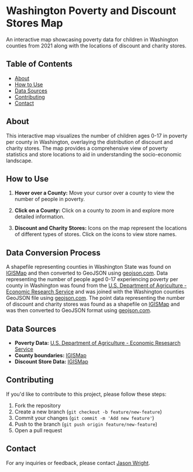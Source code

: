 # Washington Poverty and Discount Stores Map

An interactive map showcasing poverty data for children in Washington counties from 2021 along with the locations of discount and charity stores.

## Table of Contents
- [About](#about)
- [How to Use](#how-to-use)
- [Data Sources](#data-sources)
- [Contributing](#contributing)
- [Contact](#contact)

## About

This interactive map visualizes the number of children ages 0-17 in poverty per county in Washington, overlaying the distribution of discount and charity stores. The map provides a comprehensive view of poverty statistics and store locations to aid in understanding the socio-economic landscape.

## How to Use

1. **Hover over a County:** Move your cursor over a county to view the number of people in poverty.

2. **Click on a County:** Click on a county to zoom in and explore more detailed information.

3. **Discount and Charity Stores:** Icons on the map represent the locations of different types of stores. Click on the icons to view store names.

## Data Conversion Process

A shapefile representing counties in Washington State was found on [IGISMap](https://www.igismap.com/download-washington-state-gis-maps-boundary-counties-rail-highway/) and then converted to GeoJSON using [geojson.com](http://geojson.com). Data representing the number of people aged 0-17 experiencing poverty per county in Washington was found from the [U.S. Department of Agriculture - Economic Research Service](https://www.ers.usda.gov/data-products/county-level-data-sets/county-level-data-sets-download-data/) and was joined with the Washington counties GeoJSON file using [geojson.com](http://geojson.com). The point data representing the number of discount and charity stores was found as a shapefile on [IGISMap](https://map.igismap.com/gis-data/129836/united%20states-washington/discount_stores_and_charity_point) and was then converted to GeoJSON format using [geojson.com](http://geojson.com).

## Data Sources

- **Poverty Data:** [U.S. Department of Agriculture - Economic Resesarch Service](https://www.ers.usda.gov/data-products/county-level-data-sets/county-level-data-sets-download-data/)
- **County boundaries:** [IGISMap](https://www.igismap.com/download-washington-state-gis-maps-boundary-counties-rail-highway/)
- **Discount Store Data:** [IGISMap](https://map.igismap.com/gis-data/129836/united%20states-washington/discount_stores_and_charity_point)

## Contributing

If you'd like to contribute to this project, please follow these steps:

1. Fork the repository
2. Create a new branch (`git checkout -b feature/new-feature`)
3. Commit your changes (`git commit -m 'Add new feature'`)
4. Push to the branch (`git push origin feature/new-feature`)
5. Open a pull request

## Contact

For any inquiries or feedback, please contact [Jason Wright](mailto:wrightjd5@appstate.edu).
